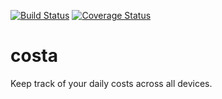 [![Build Status](https://travis-ci.org/rollacaster/costa.svg?branch=master)](https://travis-ci.org/rollacaster/costa)
[![Coverage Status](https://coveralls.io/repos/github/rollacaster/costa/badge.svg?branch=master)](https://coveralls.io/github/rollacaster/costa?branch=master)

# costa
Keep track of your daily costs across all devices.